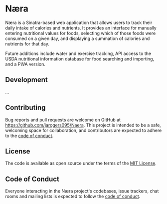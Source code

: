 # Næra

Næra is a Sinatra-based web application that allows users to track their daily intake of calories and nutrients. It provides an interface for manually entering nutritional values for foods, selecting which of those foods were consumed on a given day, and displaying a summation of calories and nutrients for that day.

Future additions include water and exercise tracking, API access to the USDA nutritional information database for food searching and importing, and a PWA version.

## Development

...

## Contributing

Bug reports and pull requests are welcome on GitHub at https://github.com/jarogers095/Naera. This project is intended to be a safe, welcoming space for collaboration, and contributors are expected to adhere to the [code of conduct](https://github.com/jarogers095/Naera/blob/master/CODE_OF_CONDUCT.md).


## License

The code is available as open source under the terms of the [MIT License](https://opensource.org/licenses/MIT).

## Code of Conduct

Everyone interacting in the Næra project's codebases, issue trackers, chat rooms and mailing lists is expected to follow the [code of conduct](https://github.com/jarogers095/Naera/blob/master/CODE_OF_CONDUCT.md).